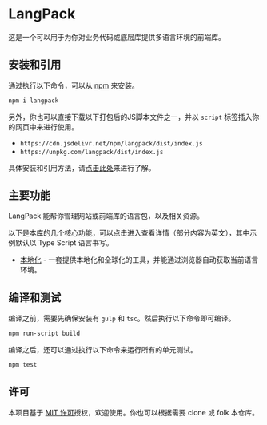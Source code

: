 # LangPack

这是一个可以用于为你对业务代码或底层库提供多语言环境的前端库。

## 安装和引用

通过执行以下命令，可以从 [npm](https://www.npmjs.com/package/langpack) 来安装。

```sh
npm i langpack
```

另外，你也可以直接下载以下打包后的JS脚本文件之一，并以 `script` 标签插入你的网页中来进行使用。

- `https://cdn.jsdelivr.net/npm/langpack/dist/index.js`
- `https://unpkg.com/langpack/dist/index.js`

具体安装和引用方法，请[点击此处](../anzhuang/)来进行了解。

## 主要功能

LangPack 能帮你管理网站或前端库的语言包，以及相关资源。

以下是本库的几个核心功能，可以点击进入查看详情（部分内容为英文），其中示例默认以 Type Script 语言书写。

- [本地化](../bendihua/) - 一套提供本地化和全球化的工具，并能通过浏览器自动获取当前语言环境。

## 编译和测试

编译之前，需要先确保安装有 `gulp` 和 `tsc`。然后执行以下命令即可编译。

```sh
npm run-script build
```

编译之后，还可以通过执行以下命令来运行所有的单元测试。

```sh
npm test
```

## 许可

本项目基于 [MIT 许可](https://github.com/compositejs/langpack/blob/master/LICENSE)授权，欢迎使用。你也可以根据需要 clone 或 folk 本仓库。
